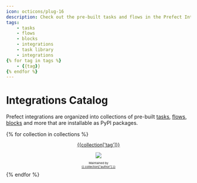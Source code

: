 ```yaml
---
icon: octicons/plug-16
description: Check out the pre-built tasks and flows in the Prefect Integrations library.
tags:
    - tasks
    - flows
    - blocks
    - integrations
    - task library
    - integrations
{% for tag in tags %}
    - {{tag}}
{% endfor %}
---
```


# Integrations Catalog

Prefect integrations are organized into collections of pre-built [tasks](/concepts/tasks/), [flows](/concepts/flows/), [blocks](/concepts/blocks/) and more that are installable as PyPI packages. 

<!-- The code below is a jinja2 template that will be rendered by generate_catalog.py -->
<div class="collection-grid">
{% for collection in collections %}
    <div class="collection-item">
        <center>
            <div>
                <a href="{{ collection['documentation'] }}">
                    <p style="font-size: 0.8rem">
                        {{collection['tag']}}
                    </p>
                </a>
                <a href="{{ collection['documentation'] }}">
                    <img src={{collection['iconUrl']}} >
                </a>
                <p style="font-size: 0.5rem">
                    Maintained by <a href="{{ collection["authorUrl"] }}"><br>{{ collection["author"] }}</a>
                </p>
            </div>
        </center>
    </div>
{% endfor %}
</div >
